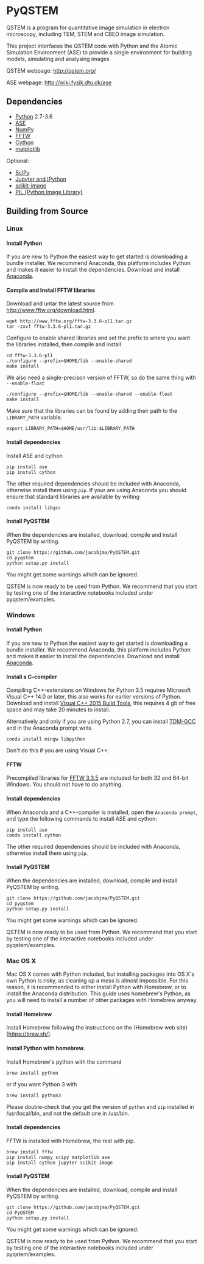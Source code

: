 # PyQSTEM

QSTEM is a program for quantitative image simulation in electron microscopy, including TEM, STEM and CBED image simulation. 

This project interfaces the QSTEM code with Python and the Atomic Simulation Environment (ASE) to provide a single environment for building models, simulating and analysing images

QSTEM webpage: http://qstem.org/

ASE webpage: http://wiki.fysik.dtu.dk/ase

## Dependencies

* [Python](http://www.python.org/) 2.7-3.6
* [ASE](http://wiki.fysik.dtu.dk/ase)
* [NumPy](http://docs.scipy.org/doc/numpy/reference/)
* [FFTW](http://www.fftw.org/)
* [Cython](http://cython.org/)
* [matplotlib](http://matplotlib.org/)

Optional:
* [SciPy](https://www.scipy.org/)
* [Jupyter and IPython](http://jupyter.org/)
* [scikit-image](http://scikit-image.org/)
* [PIL (Python Image Library)](http://www.pythonware.com/products/pil/)

## Building from Source
### Linux

#### Install Python
If you are new to Python the easiest way to get started is downloading a bundle installer. We recommend Anaconda, this platform includes Python and makes it easier to install the dependencies. Download and install [Anaconda](https://www.continuum.io/downloads).

#### Compile and Install FFTW libraries
Download and untar the latest source from http://www.fftw.org/download.html.
```
wget http://www.fftw.org/fftw-3.3.6-pl1.tar.gz
tar -zxvf fftw-3.3.6-pl1.tar.gz
```
Configure to enable shared libraries and set the prefix to where you want the libraries installed, then compile and install
```
cd fftw-3.3.6-pl1
./configure --prefix=$HOME/lib --enable-shared
make install
```
We also need a single-precison version of FFTW, so do the same thing with `--enable-float`
```
./configure --prefix=$HOME/lib --enable-shared --enable-float
make install
```
Make sure that the libraries can be found by adding their path to the `LIBRARY_PATH` variable.
```
export LIBRARY_PATH=$HOME/usr/lib:$LIBRARY_PATH
```
#### Install dependencies
Install ASE and cython
```
pip install ase
pip install cython
```
The other required dependencies should be included with Anaconda, otherwise install them using `pip`. If your are using Anaconda you should ensure that standard libraries are available by writing
```
conda install libgcc
```
#### Install PyQSTEM
When the dependencies are installed, download, compile and install PyQSTEM by writing.
```
git clone https://github.com/jacobjma/PyQSTEM.git
cd pyqstem
python setup.py install
```
You might get some warnings which can be ignored.

QSTEM is now ready to be used from Python. We recommend that you start by testing one of the interactive notebooks included under pyqstem/examples.

### Windows
#### Install Python
If you are new to Python the easiest way to get started is downloading a bundle installer. We recommend Anaconda, this platform includes Python and makes it easier to install the dependencies. Download and install [Anaconda](https://www.continuum.io/downloads).

#### Install a C-compiler
Compiling C++-extensions on Windows for Python 3.5 requires Microsoft Visual C++ 14.0 or later, this also works for earlier versions of Python. Download and install [Visual C++ 2015 Build Tools](http://landinghub.visualstudio.com/visual-cpp-build-tools), this requires 4 gb of free space and may take 20 minutes to install.

Alternatively and only if you are using Python 2.7, you can install [TDM-GCC](http://tdm-gcc.tdragon.net/) and in the Anaconda prompt write 
```
conda install mingw libpython
```
Don't do this if you are using Visual C++.

#### FFTW
Precompiled libraries for [FFTW 3.3.5](http://www.fftw.org/install/windows.html) are included for both 32 and 64-bit Windows. You should not have to do anything.

#### Install dependencies
When Anaconda and a C++-compiler is installed, open the `Anaconda prompt`, and type the following commands to install ASE and cython:
```
pip install ase
conda install cython
```
The other required dependencies should be included with Anaconda, otherwise install them using `pip`.

#### Install PyQSTEM
When the dependencies are installed, download, compile and install PyQSTEM by writing.
```
git clone https://github.com/jacobjma/PyQSTEM.git
cd pyqstem
python setup.py install
```
You might get some warnings which can be ignored.

QSTEM is now ready to be used from Python. We recommend that you start by testing one of the interactive notebooks included under pyqstem/examples.


### Mac OS X

Mac OS X comes with Python included, but installing packages into OS
X's own Python is risky, as cleaning up a mess is almost impossible.
For this reason, it is recommended to either install Python with
Homebrew, or to install the Anaconda distribution.  This guide uses
homebrew's Python, as you will need to install a number of other
packages with Homebrew anyway.

#### Install Homebrew

Install Homebrew following the instructions on the (Homebrew web
site)[https://brew.sh/].

#### Install Python with homebrew.

Install Homebrew's python with the command
```
brew install python
```
or if you want Python 3 with
```
brew install python3
```
Please double-check that you get the version of `python` and `pip`
installed in /usr/local/bin, and not the default one in /usr/bin.

#### Install dependencies

FFTW is installed with Homebrew, the rest with pip.
```
brew install fftw
pip install numpy scipy matplotlib ase
pip install cython jupyter scikit-image
```
#### Install PyQSTEM
When the dependencies are installed, download, compile and install PyQSTEM by writing.
```
git clone https://github.com/jacobjma/PyQSTEM.git
cd PyQSTEM
python setup.py install
```
You might get some warnings which can be ignored.

QSTEM is now ready to be used from Python. We recommend that you start by testing one of the interactive notebooks included under pyqstem/examples.
